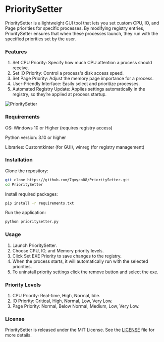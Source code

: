 # PrioritySetter
PrioritySetter is a lightweight GUI tool that lets you set custom CPU, IO, and Page priorities for specific processes. 
By modifying registry entries, PrioritySetter ensures that when these processes launch, they run with the specified priorities set by the user.




### Features
1. Set CPU Priority: Specify how much CPU attention a process should receive.
2. Set IO Priority: Control a process's disk access speed.
3. Set Page Priority: Adjust the memory page importance for a process.
4. User-Friendly Interface: Easily select and prioritize processes.
5. Automated Registry Update: Applies settings automatically in the registry, so they’re applied at process startup.


![PrioritySetter](https://github.com/user-attachments/assets/b4eadb4d-5622-4236-b8ca-d2ae066d6c72)




### Requirements
OS: Windows 10 or Higher (requires registry access)

Python version: 3.10 or higher

Libraries: Customtkinter (for GUI), winreg (for registry management)


### Installation
Clone the repository:

```bash
git clone https://github.com/7gxycn08/PrioritySetter.git
cd PrioritySetter
```
Install required packages:

```bash
pip install -r requirements.txt
```
Run the application:

```bash
python prioritysetter.py
```




### Usage
1. Launch PrioritySetter.
2. Choose CPU, IO, and Memory priority levels.
3. Click Set EXE Priority to save changes to the registry.
4. When the process starts, it will automatically run with the selected priorities.
5. To uninstall priority settings click the remove button and select the exe.


### Priority Levels
1. CPU Priority: Real-time, High, Normal, Idle.
2. IO Priority: Critical, High, Normal, Low, Very Low.
3. Page Priority: Normal, Below Normal, Medium, Low, Very Low.


### License

PrioritySetter is released under the MIT License. See the [LICENSE](https://github.com/7gxycn08/PrioritySetter/blob/main/LICENSE) file for more details.
